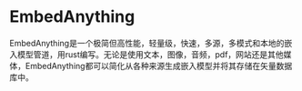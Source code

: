 # EmbedAnything


EmbedAnything是一个极简但高性能，轻量级，快速，多源，多模式和本地的嵌入模型管道，用rust编写。无论是使用文本，图像，音频，pdf，网站还是其他媒体，EmbedAnything都可以简化从各种来源生成嵌入模型并将其存储在矢量数据库中。

